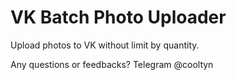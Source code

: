 # VK Batch Photo Uploader
Upload photos to VK without limit by quantity.

Any questions or feedbacks? Telegram @cooltyn